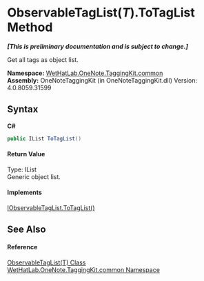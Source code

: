 # ObservableTagList(*T*).ToTagList Method 
 _**\[This is preliminary documentation and is subject to change.\]**_

Get all tags as object list.

**Namespace:**&nbsp;<a href="bcdbab9c-63d1-48a4-6937-af53fb8d9a55">WetHatLab.OneNote.TaggingKit.common</a><br />**Assembly:**&nbsp;OneNoteTaggingKit (in OneNoteTaggingKit.dll) Version: 4.0.8059.31599

## Syntax

**C#**<br />
``` C#
public IList ToTagList()
```


#### Return Value
Type: IList<br />Generic object list.

#### Implements
<a href="964e12bd-aa54-e40f-005b-cc491ee3ab8c">IObservableTagList.ToTagList()</a><br />

## See Also


#### Reference
<a href="059ed89c-302a-e9b3-5d21-aac50b75032b">ObservableTagList(T) Class</a><br /><a href="bcdbab9c-63d1-48a4-6937-af53fb8d9a55">WetHatLab.OneNote.TaggingKit.common Namespace</a><br />